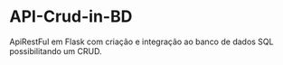# API-Crud-in-BD
ApiRestFul em Flask com criação e integração ao banco de dados SQL possibilitando um CRUD.
